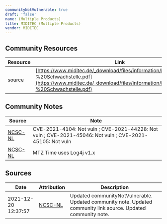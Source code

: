 ```yaml
---
communityNotVulnerable: true
draft: 'false'
name: (Multiple Products)
title: MIDITEC (Multiple Products)
vendor: MIDITEC
---
```



## Community Resources
| Resource | Link |
| --- | --- |
| source | [https://www.miditec.de/_download/files/information/Entwarnung%20-%20Schwachstelle.pdf](https://www.miditec.de/_download/files/information/Entwarnung%20-%20Schwachstelle.pdf) |

## Community Notes
| Source | Note |
| --- | --- |
| [NCSC-NL](https://github.com/NCSC-NL/log4shell/blob/main/software/README.md) | CVE-2021-4104: Not vuln ; CVE-2021-44228: Not vuln ; CVE-2021-45046: Not vuln ; CVE-2021-45105: Not vuln </ul> |
| [NCSC-NL](https://github.com/NCSC-NL/log4shell/blob/main/software/README.md) | MTZ Time uses Log4j v1.x |

## Sources
| Date | Attribution | Description |
| --- | --- | --- |
| 2021-12-20 12:37:57 | [NCSC-NL](https://github.com/NCSC-NL/log4shell/blob/main/software/README.md) | Updated communityNotVulnerable. Updated community note. Updated community link source. Updated community note.  |
